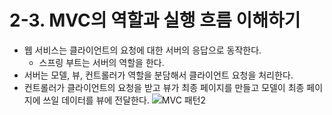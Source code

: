 # 2-3. MVC의 역할과 실행 흐름 이해하기
- 웹 서비스는 클라이언트의 요청에 대한 서버의 응답으로 동작한다.
	- 스프링 부트는 서버의 역할을 한다.
- 서버는 모델, 뷰, 컨트롤러가 역할을 분담해서 클라이언트 요청을 처리한다.
- 컨트롤러가 클라이언트의 요청을 받고 뷰가 최종 페이지를 만들고 모델이 최종 페이지에 쓰일 데이터를 뷰에 전달한다.
![MVC 패턴2](/media/Spring%20Boot/책/코딩%20자율학습%20스프링부트3%20자바%20백엔드%20개발%20입문/Part%201.%20스프링%20부트%20개요/2.%20MVC%20패턴%20이해와%20실습/MVC%20패턴2.svg)


